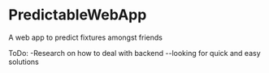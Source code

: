 # PredictableWebApp

A web app to predict fixtures amongst friends

ToDo:
-Research on how to deal with backend
--looking for quick and easy solutions
